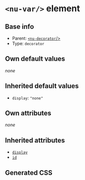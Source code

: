 # `<nu-var/>` element

## Base info
* Parent: [`<nu-decorator`/>](./nu-decorator.md)
* Type: `decorator`


## Own default values
*none*

## Inherited default values
* `display`: `"none"`


## Own attributes
*none*


## Inherited attributes
* [`display`](../attributes/display.md)
* [`id`](../attributes/id.md)

## Generated CSS
```css

```
